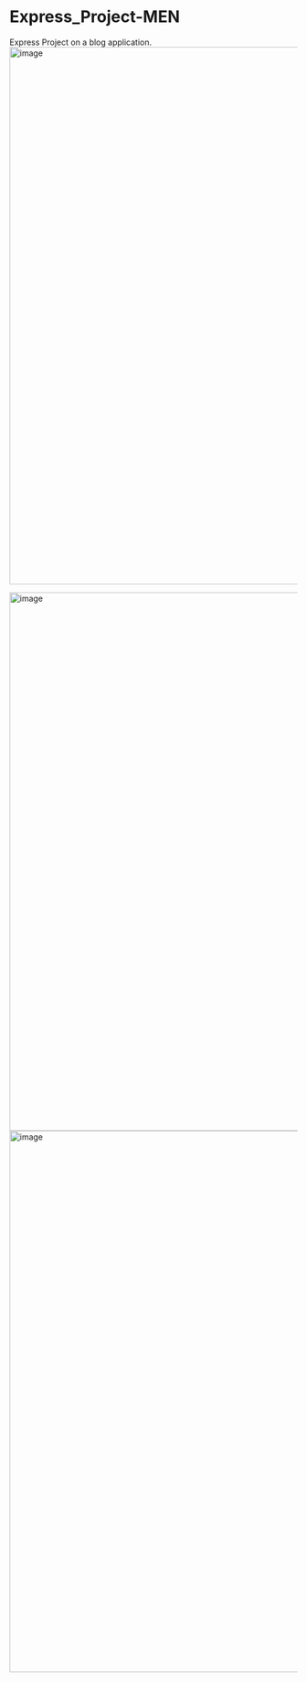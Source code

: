 # Express_Project-MEN
Express Project on a blog application.
<img width="940" alt="image" src="https://github.com/user-attachments/assets/5a48d4db-c8b3-4818-8bb1-d0039ba65ec6" />

<img width="942" alt="image" src="https://github.com/user-attachments/assets/ff2c6e89-5e84-4412-b5ed-ed8ab47df4e3" />

<img width="947" alt="image" src="https://github.com/user-attachments/assets/7eeb6052-7224-47b0-b96a-abefbe9dc135" />

